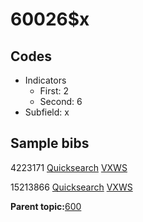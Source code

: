 # 60026$x

## Codes

-   Indicators
    -   First: 2
    -   Second: 6
-   Subfield: x

## Sample bibs

4223171 [Quicksearch](https://search.library.yale.edu/catalog/4223171) [VXWS](http://prodorbis.library.yale.edu:7014/vxws/GetHoldingsService?bibId=4223171)

15213866 [Quicksearch](https://search.library.yale.edu/catalog/15213866) [VXWS](http://prodorbis.library.yale.edu:7014/vxws/GetHoldingsService?bibId=15213866)

**Parent topic:**[600](../../tags/600/600.md)

